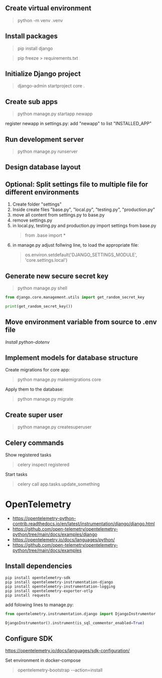 ## Create virtual environment

>python -m venv .venv

## Install packages

>pip install django

>pip freeze > requirements.txt

## Initialize Django project

>django-admin startproject core .

## Create sub apps

>python manage.py startapp newapp

register newapp in settings.py: add "newapp" to list "INSTALLED_APP"  

## Run development server

>python manage.py runserver

## Design database layout

## Optional: Split settings file to multiple file for different environments

1. Create folder "settings"
2. Inside create files "base.py", "local.py", "testing.py", "production.py"
3. move all content from settings.py to base.py
4. remove settings.py
5. in local.py, testing.py and production.py import settings from base.py
   >from .base import * 
6. in manage.py adjust follwing line, to load the appropriate file:
    >os.environ.setdefault('DJANGO_SETTINGS_MODULE', 'core.settings.local')


## Generate new secure secret key

>python manage.py shell

```python
from django.core.management.utils import get_random_secret_key

print(get_random_secret_key())
```

## Move environment variable from source to .env file 

*Install python-dotenv*

## Implement models for database structure

Create migrations for core app:

>python manage.py makemigrations core

Apply them to the database: 

>python manage.py migrate

## Create super user

>python manage.py createsuperuser

## Celery commands

Show registered tasks

>celery inspect registered

Start tasks

>celery call app.tasks.update_something
 
# OpenTelemetry

* https://opentelemetry-python-contrib.readthedocs.io/en/latest/instrumentation/django/django.html
* https://github.com/open-telemetry/opentelemetry-python/tree/main/docs/examples/django
* https://opentelemetry.io/docs/languages/python/
* https://github.com/open-telemetry/opentelemetry-python/tree/main/docs/examples


## Install dependencies

```
pip install opentelemetry-sdk
pip install opentelemetry-instrumentation-django
pip install opentelemetry-instrumentation-logging
pip install opentelemetry-exporter-otlp
pip install requests
```

add folowing lines to manage.py:

```python
from opentelemetry.instrumentation.django import DjangoInstrumentor

DjangoInstrumentor().instrument(is_sql_commentor_enabled=True)
```

## Configure SDK

https://opentelemetry.io/docs/languages/sdk-configuration/

Set environment in docker-compose

>opentelemetry-bootstrap --action=install
